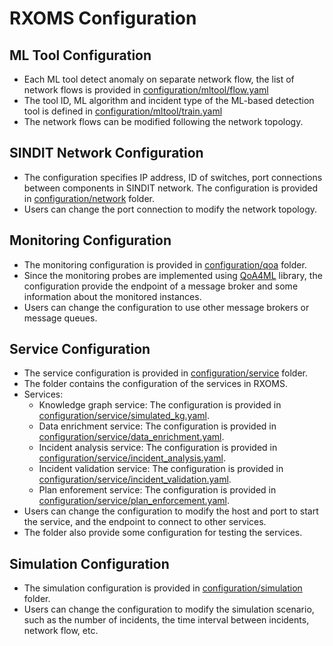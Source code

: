 # RXOMS Configuration

## ML Tool Configuration
- Each ML tool detect anomaly on separate network flow, the list of network flows is provided in [configuration/mltool/flow.yaml](mltool/flow.yaml)
- The tool ID, ML algorithm and incident type of the ML-based detection tool is defined in [configuration/mltool/train.yaml](mltool/train.yaml)
- The network flows can be modified following the network topology.

## SINDIT Network Configuration
- The configuration specifies IP address, ID of switches, port connections between components in SINDIT network. The configuration is provided in [configuration/network](network) folder.
- Users can change the port connection to modify the network topology.

## Monitoring Configuration
- The monitoring configuration is provided in [configuration/qoa](qoa) folder.
- Since the monitoring probes are implemented using [QoA4ML](https://github.com/rdsea/QoA4ML) library, the configuration provide the endpoint of a message broker and some information about the monitored instances.
- Users can change the configuration to use other message brokers or message queues.

## Service Configuration
- The service configuration is provided in [configuration/service](service) folder.
- The folder contains the configuration of the services in RXOMS.
- Services:
    - Knowledge graph service: The configuration is provided in [configuration/service/simulated_kg.yaml](service/simulated_kg.yaml).
    - Data enrichment service: The configuration is provided in [configuration/service/data_enrichment.yaml](service/data_enrichment.yaml).
    - Incident analysis service: The configuration is provided in [configuration/service/incident_analysis.yaml](service/incident_analysis.yaml).
    - Incident validation service: The configuration is provided in [configuration/service/incident_validation.yaml](service/incident_validation.yaml).
    - Plan enforement service: The configuration is provided in [configuration/service/plan_enforcement.yaml](service/plan_enforcement.yaml).
- Users can change the configuration to modify the host and port to start the service, and the endpoint to connect to other services.
- The folder also provide some configuration for testing the services.

## Simulation Configuration
- The simulation configuration is provided in [configuration/simulation](simulation) folder.
- Users can change the configuration to modify the simulation scenario, such as the number of incidents, the time interval between incidents, network flow, etc.
    
